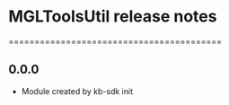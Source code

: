 # MGLToolsUtil release notes
=========================================

0.0.0
-----
* Module created by kb-sdk init
